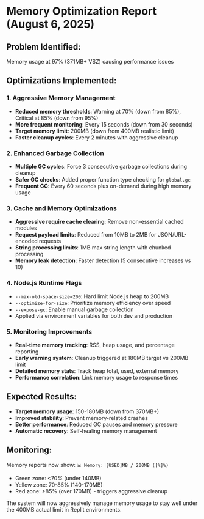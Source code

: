 # Memory Optimization Report (August 6, 2025)

## Problem Identified:
Memory usage at 97% (371MB+ VSZ) causing performance issues

## Optimizations Implemented:

### 1. Aggressive Memory Management
- **Reduced memory thresholds**: Warning at 70% (down from 85%), Critical at 85% (down from 95%)
- **More frequent monitoring**: Every 15 seconds (down from 30 seconds)  
- **Target memory limit**: 200MB (down from 400MB realistic limit)
- **Faster cleanup cycles**: Every 2 minutes with aggressive cleanup

### 2. Enhanced Garbage Collection
- **Multiple GC cycles**: Force 3 consecutive garbage collections during cleanup
- **Safer GC checks**: Added proper function type checking for `global.gc`
- **Frequent GC**: Every 60 seconds plus on-demand during high memory usage

### 3. Cache and Memory Optimizations
- **Aggressive require cache clearing**: Remove non-essential cached modules
- **Request payload limits**: Reduced from 10MB to 2MB for JSON/URL-encoded requests
- **String processing limits**: 1MB max string length with chunked processing
- **Memory leak detection**: Faster detection (5 consecutive increases vs 10)

### 4. Node.js Runtime Flags
- `--max-old-space-size=200`: Hard limit Node.js heap to 200MB
- `--optimize-for-size`: Prioritize memory efficiency over speed
- `--expose-gc`: Enable manual garbage collection
- Applied via environment variables for both dev and production

### 5. Monitoring Improvements
- **Real-time memory tracking**: RSS, heap usage, and percentage reporting
- **Early warning system**: Cleanup triggered at 180MB target vs 200MB limit
- **Detailed memory stats**: Track heap total, used, external memory
- **Performance correlation**: Link memory usage to response times

## Expected Results:
- **Target memory usage**: 150-180MB (down from 370MB+)
- **Improved stability**: Prevent memory-related crashes
- **Better performance**: Reduced GC pauses and memory pressure
- **Automatic recovery**: Self-healing memory management

## Monitoring:
Memory reports now show: `📊 Memory: [USED]MB / 200MB ([%]%)`
- Green zone: <70% (under 140MB)
- Yellow zone: 70-85% (140-170MB)
- Red zone: >85% (over 170MB) - triggers aggressive cleanup

The system will now aggressively manage memory usage to stay well under the 400MB actual limit in Replit environments.